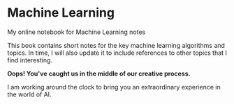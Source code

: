 # Machine Learning

My online notebook for Machine Learning notes

This book contains short notes for the key machine learning algorithms and topics. In time, I will also update it to include references to other topics that I find interesting.

**Oops! You've caught us in the middle of our creative process.**

I am working around the clock to bring you an extraordinary experience in the world of AI.
